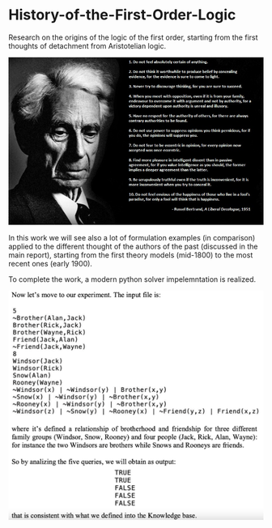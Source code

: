 # History-of-the-First-Order-Logic
Research on the origins of the logic of the first order, starting from the first thoughts of detachment from Aristotelian logic.


![](russel.jpg)


In this work we will see also a lot of formulation examples (in comparison) applied to the different thought of the authors of the past (discussed in the main report), starting from the first theory models (mid-1800) to the most recent ones (early 1900).

To complete the work, a modern python solver impelemntation is realized.

![](py.jpg)
